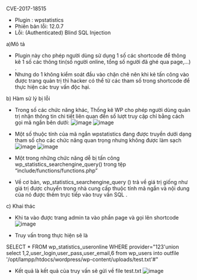 CVE-2017-18515
- Plugin : wpstatistics
- Phiên bản lỗi: 12.0.7
- Lỗi: (Authenticated) Blind SQL Injection

a)Mô tả 
- Plugin này cho phép người dùng sử dụng 1 số các shortcode để thông kê 1 số các thông tin(số người online, tổng số người đã ghé qua page,…) .
- Nhưng do 1 không kiểm soát đầu vào chặn chẽ nên khi kẻ tấn công vào được trang quản trị thì hacker có thể từ các tham số trong shortcode để thực hiện các truy vấn độc hại.

b) Hàm sử lý bị lỗi
- Trong số các chức năng khác, Thống kê WP cho phép người dùng quản trị nhận thông tin chi tiết liên quan đến số lượt truy cập chỉ bằng cách gọi mã ngắn bên dưới:
![image](https://github.com/Manh130902/wordpress/assets/93723285/1dba6335-b6ad-495a-a161-8f541a75f4b6)
![image](https://github.com/Manh130902/wordpress/assets/93723285/c542372a-99be-455f-bc15-8a5f0b71e843)

 
- Một số thuộc tính của mã ngắn wpstatistics đang được truyền dưới dạng tham số cho các chức năng quan trọng nhưng không được làm sạch
![image](https://github.com/Manh130902/wordpress/assets/93723285/a430902a-0cfb-4352-b488-c50c94406a4a)
![image](https://github.com/Manh130902/wordpress/assets/93723285/9472ca93-5733-4a59-9599-160317f11129)

 
- Một trong những chức năng dễ bị tấn công wp_statistics_searchengine_query() trong tệp “include/functions/functions.php”
- Về cơ bản, wp_statistics_searchengine_query () trả về giá trị giống như giá trị được chuyển trong nhà cung cấp thuộc tính mã ngắn và nội dung của nó được thêm trực tiếp vào truy vấn SQL .

c) Khai thác
- Khi ta vào được trang admin ta vào phần page và gọi lên shortcode
![image](https://github.com/Manh130902/wordpress/assets/93723285/8b61e134-0277-4363-b843-7e99b77cf5b8)
  
- Truy vấn trong thực hiện sẽ là

SELECT * FROM wp_statistics_useronline  WHERE provider="123'union select 1,2,user_login,user_pass,user_email,6 from wp_users into outfile '/opt/lampp/htdocs/wordpress/wp-content/uploads/test.txt'#"

- Kết quả là kết quả của truy vấn sẽ gửi về file test.txt
![image](https://github.com/Manh130902/wordpress/assets/93723285/414fdac5-e0d6-4462-9795-bbb31796159a)
 

